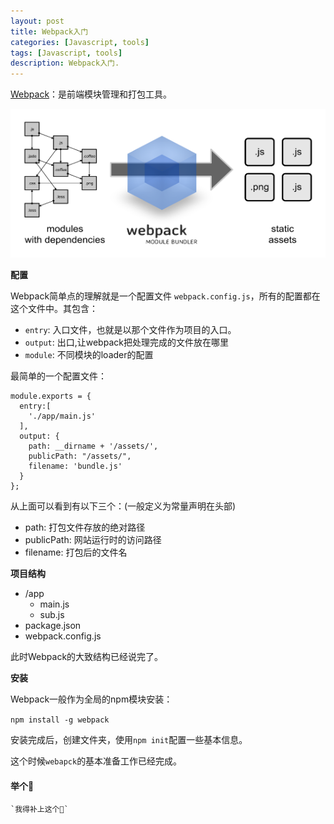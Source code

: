 ```yaml
---
layout: post
title: Webpack入门
categories: [Javascript, tools]
tags: [Javascript, tools]
description: Webpack入门.
---
```


<a href="http://webpack.github.io">Webpack</a>：是前端模块管理和打包工具。

<img src="/img/webpack.png" width="719" height="238">

**配置**


Webpack简单点的理解就是一个配置文件 `webpack.config.js`，所有的配置都在这个文件中。其包含：

* `entry`: 入口文件，也就是以那个文件作为项目的入口。
* `output`: 出口,让webpack把处理完成的文件放在哪里
* `module`: 不同模块的loader的配置


最简单的一个配置文件：

    module.exports = {
      entry:[
        './app/main.js'
      ],
      output: {
        path: __dirname + '/assets/',
        publicPath: "/assets/",
        filename: 'bundle.js'
      }
    };

从上面可以看到有以下三个：(一般定义为常量声明在头部)

* path: 打包文件存放的绝对路径
* publicPath: 网站运行时的访问路径
* filename: 打包后的文件名

**项目结构**

* /app
    * main.js
    * sub.js
* package.json
* webpack.config.js

此时Webpack的大致结构已经说完了。

**安装**

Webpack一般作为全局的npm模块安装：

`npm install -g webpack`

安装完成后，创建文件夹，使用`npm init`配置一些基本信息。

这个时候`webapck`的基本准备工作已经完成。

#### 举个🌰

    `我得补上这个🌰`



